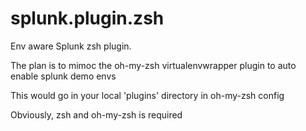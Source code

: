 # splunk.plugin.zsh
Env aware Splunk zsh plugin.

The plan is to mimoc the oh-my-zsh virtualenvwrapper plugin to auto enable splunk demo envs

This would go in your local 'plugins' directory in oh-my-zsh config

Obviously, zsh and oh-my-zsh is required
